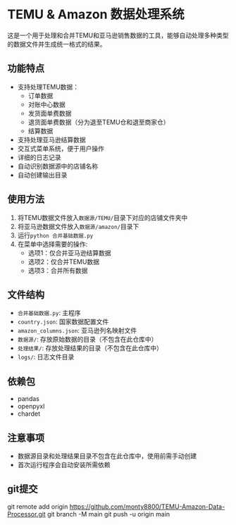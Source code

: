 # TEMU & Amazon 数据处理系统

这是一个用于处理和合并TEMU和亚马逊销售数据的工具，能够自动处理多种类型的数据文件并生成统一格式的结果。

## 功能特点

- 支持处理TEMU数据：
  - 订单数据
  - 对账中心数据
  - 发货面单费数据
  - 退货面单费数据（分为退至TEMU仓和退至商家仓）
  - 结算数据
- 支持处理亚马逊结算数据
- 交互式菜单系统，便于用户操作
- 详细的日志记录
- 自动识别数据源中的店铺名称
- 自动创建输出目录

## 使用方法

1. 将TEMU数据文件放入`数据源/TEMU/`目录下对应的店铺文件夹中
2. 将亚马逊数据文件放入`数据源/amazon/`目录下
3. 运行`python 合并基础数据.py`
4. 在菜单中选择需要的操作:
   - 选项1：仅合并亚马逊结算数据
   - 选项2：仅合并TEMU数据
   - 选项3：合并所有数据

## 文件结构

- `合并基础数据.py`: 主程序
- `country.json`: 国家数据配置文件
- `amazon_columns.json`: 亚马逊列名映射文件
- `数据源/`: 存放原始数据的目录（不包含在此仓库中）
- `处理结果/`: 存放处理结果的目录（不包含在此仓库中）
- `logs/`: 日志文件目录

## 依赖包

- pandas
- openpyxl
- chardet

## 注意事项

- 数据源目录和处理结果目录不包含在此仓库中，使用前需手动创建
- 首次运行程序会自动安装所需依赖


## git提交
git remote add origin https://github.com/monty8800/TEMU-Amazon-Data-Processor.git
git branch -M main
git push -u origin main
